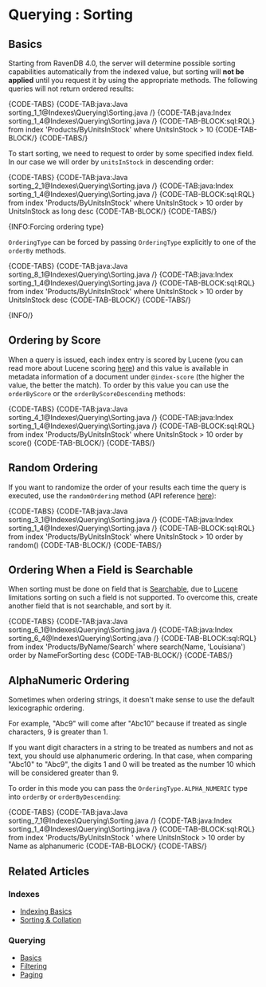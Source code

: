 ﻿# Querying : Sorting

## Basics

Starting from RavenDB 4.0, the server will determine possible sorting capabilities automatically from the indexed value, but sorting will **not be applied** until you request it by using the appropriate methods. The following queries will not return ordered results:

{CODE-TABS}
{CODE-TAB:java:Java sorting_1_1@Indexes\Querying\Sorting.java /}
{CODE-TAB:java:Index sorting_1_4@Indexes\Querying\Sorting.java /}
{CODE-TAB-BLOCK:sql:RQL}
from index 'Products/ByUnitsInStock' 
where UnitsInStock > 10
{CODE-TAB-BLOCK/}
{CODE-TABS/}

To start sorting, we need to request to order by some specified index field. In our case we will order by `unitsInStock` in descending order:

{CODE-TABS}
{CODE-TAB:java:Java sorting_2_1@Indexes\Querying\Sorting.java /}
{CODE-TAB:java:Index sorting_1_4@Indexes\Querying\Sorting.java /}
{CODE-TAB-BLOCK:sql:RQL}
from index 'Products/ByUnitsInStock' 
where UnitsInStock > 10
order by UnitsInStock as long desc
{CODE-TAB-BLOCK/}
{CODE-TABS/}

{INFO:Forcing ordering type}

 `OrderingType` can be forced by passing `OrderingType` explicitly to one of the `orderBy` methods.

{CODE-TABS}
{CODE-TAB:java:Java sorting_8_1@Indexes\Querying\Sorting.java /}
{CODE-TAB:java:Index sorting_1_4@Indexes\Querying\Sorting.java /}
{CODE-TAB-BLOCK:sql:RQL}
from index 'Products/ByUnitsInStock' 
where UnitsInStock > 10
order by UnitsInStock desc
{CODE-TAB-BLOCK/}
{CODE-TABS/}

{INFO/}

## Ordering by Score

When a query is issued, each index entry is scored by Lucene (you can read more about Lucene scoring [here](http://lucene.apache.org/core/3_3_0/scoring.html)) and this value is available in metadata information of a document under `@index-score` (the higher the value, the better the match). To order by this value you can use the `orderByScore` or the `orderByScoreDescending` methods:

{CODE-TABS}
{CODE-TAB:java:Java sorting_4_1@Indexes\Querying\Sorting.java /}
{CODE-TAB:java:Index sorting_1_4@Indexes\Querying\Sorting.java /}
{CODE-TAB-BLOCK:sql:RQL}
from index 'Products/ByUnitsInStock' 
where UnitsInStock > 10
order by score()
{CODE-TAB-BLOCK/}
{CODE-TABS/}

## Random Ordering

If you want to randomize the order of your results each time the query is executed, use the `randomOrdering` method (API reference [here](../../client-api/session/querying/how-to-customize-query#randomordering)):

{CODE-TABS}
{CODE-TAB:java:Java sorting_3_1@Indexes\Querying\Sorting.java /}
{CODE-TAB:java:Index sorting_1_4@Indexes\Querying\Sorting.java /}
{CODE-TAB-BLOCK:sql:RQL}
from index 'Products/ByUnitsInStock' 
where UnitsInStock > 10
order by random()
{CODE-TAB-BLOCK/}
{CODE-TABS/}

## Ordering When a Field is Searchable

When sorting must be done on field that is [Searchable](../../indexes/using-analyzers), due to [Lucene](https://lucene.apache.org/) limitations sorting on such a field is not supported. To overcome this, create another field that is not searchable, and sort by it.

{CODE-TABS}
{CODE-TAB:java:Java sorting_6_1@Indexes\Querying\Sorting.java /}
{CODE-TAB:java:Index sorting_6_4@Indexes\Querying\Sorting.java /}
{CODE-TAB-BLOCK:sql:RQL}
from index 'Products/ByName/Search' 
where search(Name, 'Louisiana')
order by NameForSorting desc
{CODE-TAB-BLOCK/}
{CODE-TABS/}

## AlphaNumeric Ordering

Sometimes when ordering strings, it doesn't make sense to use the default lexicographic ordering.    

For example, "Abc9" will come after "Abc10" because if treated as single characters, 9 is greater than 1.   

If you want digit characters in a string to be treated as numbers and not as text, you should use alphanumeric ordering. In that case, when comparing "Abc10" to "Abc9", the digits 1 and 0 will be treated as the number 10 which will be considered greater than 9.

To order in this mode you can pass the `OrderingType.ALPHA_NUMERIC` type into `orderBy` or `orderByDescending`:   

{CODE-TABS}
{CODE-TAB:java:Java sorting_7_1@Indexes\Querying\Sorting.java /}
{CODE-TAB:java:Index sorting_1_4@Indexes\Querying\Sorting.java /}
{CODE-TAB-BLOCK:sql:RQL}
from index 'Products/ByUnitsInStock ' 
where UnitsInStock > 10
order by Name as alphanumeric
{CODE-TAB-BLOCK/}
{CODE-TABS/}

## Related Articles

### Indexes

- [Indexing Basics](../../indexes/indexing-basics)
- [Sorting & Collation](../../indexes/sorting-and-collation)

### Querying

- [Basics](../../indexes/querying/basics)
- [Filtering](../../indexes/querying/filtering)
- [Paging](../../indexes/querying/paging)
